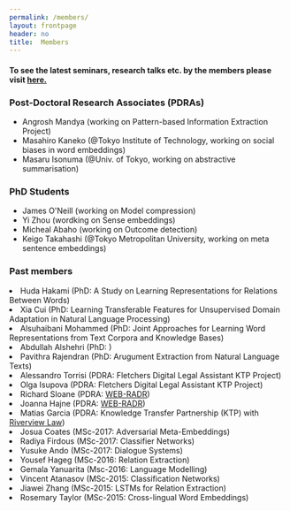 ```yaml
---
permalink: /members/
layout: frontpage
header: no
title:  Members
---
```


<h4> To see the latest seminars, research talks etc. by the members please visit <a href="https://sites.google.com/site/complingliv/home">here.</a> </h4>

<h3> Post-Doctoral Research Associates (PDRAs)</h3>
<ul>
<li> Angrosh Mandya (working on Pattern-based Information Extraction Project)</li>
<li> Masahiro Kaneko (@Tokyo Institute of Technology, working on social biases in word embeddings)</li>
<li> Masaru Isonuma (@Univ. of Tokyo, working on abstractive summarisation)</li>
</ul>

<h3> PhD Students </h3>
<ul>
<li> James O'Neill (working on Model compression)</li>
<li> Yi Zhou (wordking on Sense embeddings)</li>
<li> Micheal Abaho (working on Outcome detection)</li>
<li> Keigo Takahashi (@Tokyo Metropolitan University, working on meta sentence embeddings)</li>
</ul>

<!--
<h3> MSc Students </h3>
<ul> 
</ul> 
-->

<h3> Past members </h3>
<li> Huda Hakami (PhD: A Study on Learning Representations for Relations Between Words) </li>
<li> Xia Cui (PhD: Learning Transferable Features for Unsupervised Domain Adaptation in Natural Language Processing) </li>
<li> Alsuhaibani Mohammed (PhD: Joint Approaches for Learning Word Representations from Text Corpora and Knowledge Bases) </li>
<li> Abdullah Alshehri (PhD: ) </li>
<li> Pavithra Rajendran (PhD: Arugument Extraction from Natural Language Texts) </li>
<li> Alessandro Torrisi (PDRA: Fletchers Digital Legal Assistant KTP Project) </li>
<li> Olga Isupova (PDRA: Fletchers Digital Legal Assistant KTP Project) </li>
<li> Richard Sloane (PDRA: <a href="http://web-radr.eu/">WEB-RADR</a>)</li>
<li> Joanna Hajne  (PDRA: <a href="http://web-radr.eu/">WEB-RADR</a>)</li>
<li> Matias Garcia (PDRA: Knowledge Transfer Partnership (KTP) with <a href="http://www.riverviewlaw.com/">Riverview Law</a>)</li>
<li> Josua Coates (MSc-2017: Adversarial Meta-Embeddings) </li>
<li> Radiya Firdous (MSc-2017: Classifier Networks) </li>
<li> Yusuke Ando (MSc-2017: Dialogue Systems) </li>
<li> Yousef Hageg (MSc-2016: Relation Extraction) </li>
<li> Gemala Yanuarita (Msc-2016: Language Modelling) </li>
<li> Vincent Atanasov (MSc-2015: Classification Networks) </li>
<li> Jiawei Zhang (MSc-2015: LSTMs for Relation Extraction) </li>
<li> Rosemary Taylor (MSc-2015: Cross-lingual Word Embeddings) </li>


